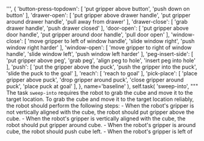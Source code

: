 
''',
                {
                    'button-press-topdown': [
                        'put gripper above button',
                        'push down on button'
                    ],
                    'drawer-open': [
                        'put gripper above drawer handle',
                        'put gripper around drawer handle',
                        'pull away from drawer'
                    ],
                    'drawer-close': [
                        'grab drawer handle',
                        'push drawer closed'
                    ],
                    'door-open': [
                        'put gripper above door handle',
                        'put gripper around door handle',
                        'pull door open'
                    ],
                    'window-close': [
                        'move gripper to left of window handle',
                        'slide window right',
                        'push window right harder'
                    ],
                    'window-open': [
                        'move gripper to right of window handle',
                        'slide window left',
                        'push window left harder'
                    ],
                    'peg-insert-side': [
                        'put gripper above peg',
                        'grab peg',
                        'align peg to hole',
                        'insert peg into hole'
                    ],
                    'push': [
                        'put the gripper above the puck',
                        'push the gripper into the puck',
                        'slide the puck to the goal'
                    ],
                    'reach': [
                        'reach to goal'
                    ],
                    'pick-place': [
                        'place gripper above puck',
                        'drop gripper around puck',
                        'close gripper around puck',
                        'place puck at goal'
                    ],
                },
                name='baseline'
            ),
            self.task(
                'sweep-into',
                """
The task `sweep-into` requires the robot to grab the cube and move it to the target location.
To grab the cube and move it to the target location reliably, the robot should perform the following steps:
    - When the robot's gripper is not vertically aligned with the cube, the robot should put gripper above the cube.
    - When the robot's gripper is vertically aligned with the cube, the robot should put gripper around cube.
    - When the robot's gripper is around cube, the robot should push cube left.
    - When the robot's gripper is left of